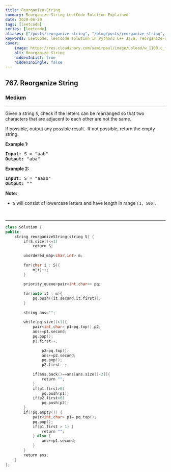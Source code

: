 ```yaml
---
title: Reorganize String
summary: Reorganize String LeetCode Solution Explained
date: 2020-06-20
tags: [leetcode]
series: [leetcode]
aliases: ["/posts/reorganize-string", "/blog/posts/reorganize-string", "/reorganize-string"]
keywords: LeetCode, leetcode solution in Python3 C++ Java, reorganize-string solution
cover:
    image: https://res.cloudinary.com/samirpaul/image/upload/w_1100,c_fit,co_rgb:FFFFFF,l_text:Arial_70_bold:Reorganize String/problem-solving.webp
    alt: Reorganize String
    hiddenInList: true
    hiddenInSingle: false
---
```



<h2>767. Reorganize String</h2><h3>Medium</h3><hr><div><p>Given a string <code>S</code>, check if the letters can be rearranged so that two characters that are adjacent to each other are not the same.</p>

<p>If possible, output any possible result.&nbsp; If not possible, return the empty string.</p>

<p><strong>Example 1:</strong></p>

<pre><strong>Input:</strong> S = "aab"
<strong>Output:</strong> "aba"
</pre>

<p><strong>Example 2:</strong></p>

<pre><strong>Input:</strong> S = "aaab"
<strong>Output:</strong> ""
</pre>

<p><strong>Note:</strong></p>

<ul>
	<li><code>S</code> will consist of lowercase letters and have length in range <code>[1, 500]</code>.</li>
</ul>

<p>&nbsp;</p>
</div>

---




```cpp
class Solution {
public:
    string reorganizeString(string S) {
        if(S.size()<=1)
            return S;
        
        unordered_map<char,int> m;
        
        for(char i : S){
            m[i]++;
        }
        
        priority_queue<pair<int,char>> pq;
        
        for(auto it : m){
            pq.push({it.second,it.first});
        }
        
        string ans="";
        
        while(pq.size()>1){
            pair<int,char> p1=pq.top(),p2;
            ans+=p1.second;
            pq.pop();
            p1.first--;
            
                p2=pq.top();
                ans+=p2.second;
                pq.pop();
                p2.first--;
            
            if(ans.back()==ans[ans.size()-2]){
                return "";
            }
            if(p1.first>0)
                pq.push(p1);
            if(p2.first>0)
                pq.push(p2);
        }
        if(!pq.empty()) {
            pair<int,char> p1= pq.top();
            pq.pop();
            if(p1.first > 1) {
                return "";
            } else {
                ans+=p1.second;
            }
        }
        return ans;
    }
};

```
